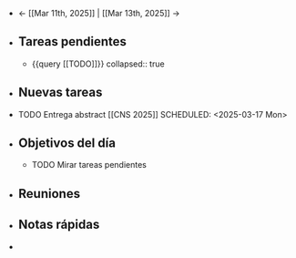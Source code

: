 - ← [[Mar 11th, 2025]] | [[Mar 13th, 2025]] →
- ## Tareas pendientes
	- {{query [[TODO]]}}
	  collapsed:: true
- ## Nuevas tareas
- TODO Entrega abstract [[CNS 2025]]
  SCHEDULED: <2025-03-17 Mon>
- ## Objetivos del día
	- TODO Mirar tareas pendientes
- ## Reuniones
- ## Notas rápidas
-